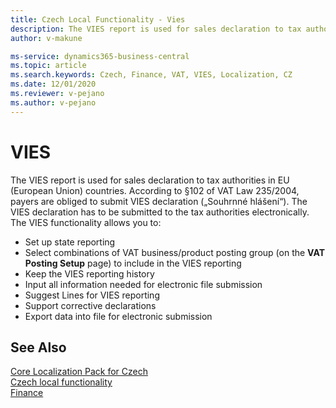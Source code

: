 ```yaml
---
title: Czech Local Functionality - Vies
description: The VIES report is used for sales declaration to tax authorities in EU (European Union) countries.
author: v-makune

ms-service: dynamics365-business-central
ms.topic: article
ms.search.keywords: Czech, Finance, VAT, VIES, Localization, CZ
ms.date: 12/01/2020
ms.reviewer: v-pejano
ms.author: v-pejano
---
```



# VIES

The VIES report is used for sales declaration to tax authorities in EU (European Union) countries. According to §102 of VAT Law 235/2004, payers are obliged to submit VIES declaration („Souhrnné hlášení“). The VIES declaration has to be submitted to the tax authorities electronically.
The VIES functionality allows you to:

- Set up state reporting
- Select combinations of VAT business/product posting group (on the **VAT Posting Setup** page) to include in the VIES reporting
- Keep the VIES reporting history
- Input all information needed for electronic file submission
- Suggest Lines for VIES reporting
- Support corrective declarations
- Export data into file for electronic submission

## See Also

[Core Localization Pack for Czech](ui-extensions-core-localization-pack-cz.md)  
[Czech local functionality](czech-local-functionality.md)  
[Finance](../../finance.md)  
